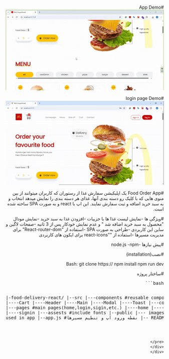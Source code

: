 <div dir='rtl' align='right'>

#App Demo
![دموی اپلیکیشن](./src/assets/demo.gif)

#login page Demo
![دموی صفحه لاگین](./src/assets/loginPageDemo.gif)

#Food Order App
یک اپلیکیشن سفارش غذا از رستوران که کاربران میتوانند از بین منوی هایی که با کلیک رو دسته بندی آنها، غذای هر دسته بندی را نمایش میدهد انتخاب و به سبد خرید اضافه و ثبت سفارش نمایند.
این اپ با react و به صورت SPA ساخته شده است.

#ویژگی ها
-نمایش لیست غذا ها با جزییات
-افزودن غذا به سبد خرید
-نمایش مودال "محصول به سبد خرید اضافه شد " و عدم نمایش خودکار پس از 3 ثانیه
-صفحات لاگین و ساین این کاربردی
-طراحی به صورت SPA
-استفاده از "React-router-dom" برای مدیریت مسیرها
-استفاده از ""react-icons برای ایکون های کاربردی

#پیش نیازها
-node.js
-npm

#نصب(installation)

Bash:
git clone
https://
npm install
npm run dev

#ساختار پروژه

<div dir='ltr'>
<pre>
```bash

|-food-delivery-react/
|--src
|---components #reusable components
|----Cart
|----Header
|----Main
|----Modal
|----Toast
|---contexts
|---pages #main pages(home,login,sigin,etc.)
|----home
|----login
|----signin
|---assests #include fonts
|--public
|--- images #all images used in app
|--app.js #نقطه ورود اپ و تنظیم مسیرها
|-- README.md

```

</pre>
</div>
</div>
```
